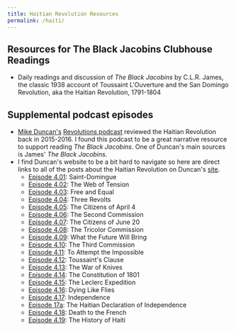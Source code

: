 ```yaml
---
title: Haitian Revolution Resources
permalink: /haiti/
---
```


## Resources for The Black Jacobins Clubhouse Readings
* Daily readings and discussion of *The Black Jacobins* by C.L.R. James, the classic 1938 account of Toussaint L'Ouverture and the San Domingo Revolution, aka the Haitian Revolution, 1791-1804

## Supplemental podcast episodes
* <a href="https://en.wikipedia.org/wiki/Mike_Duncan_(podcaster)">Mike Duncan's</a> [Revolutions podcast](https://thehistoryofrome.typepad.com/revolutions_podcast/) reviewed the Haitian Revolution back in 2015-2016. I found this podcast to be a great narrative resource to support reading *The Black Jacobins*. One of Duncan's main sources is James' *The Black Jacobins*.
* I find Duncan's website to be a bit hard to navigate so here are direct links to all of the posts about the Haitian Revolution on Duncan's [site](https://thehistoryofrome.typepad.com/revolutions_podcast/).
	* [Episode 4.01](https://thehistoryofrome.typepad.com/revolutions_podcast/2015/12/401-saint-domingue.html): Saint-Domingue
	* [Episode 4.02](https://www.revolutionspodcast.com/2015/12/402-the-web-of-tension.html): The Web of Tension
	* [Episode 4.03](https://thehistoryofrome.typepad.com/revolutions_podcast/2015/12/403-free-and-equal.html): Free and Equal
	* [Episode 4.04](https://thehistoryofrome.typepad.com/revolutions_podcast/2016/01/404-three-revolts.html): Three Revolts
	* [Episode 4.05](https://thehistoryofrome.typepad.com/revolutions_podcast/2016/01/405-the-citizens-of-april-4.html): The Citizens of April 4
	* [Episode 4.06](https://thehistoryofrome.typepad.com/revolutions_podcast/2016/01/405-the-citizens-of-april-4.html): The Second Commission 
	* [Episode 4.07](https://thehistoryofrome.typepad.com/revolutions_podcast/2016/01/407-the-citizens-of-june-20.html): The Citizens of June 20
	* [Episode 4.08](https://thehistoryofrome.typepad.com/revolutions_podcast/2016/01/408-the-tricolor-commission.html): The Tricolor Commission
	* [Episode 4.09](https://thehistoryofrome.typepad.com/revolutions_podcast/2016/02/409-what-the-future-will-bring.html): What the Future Will Bring
	* [Episode 4.10](https://thehistoryofrome.typepad.com/revolutions_podcast/2016/02/410-the-third-commission.html): The Third Commission
	* [Episode 4.11](https://thehistoryofrome.typepad.com/revolutions_podcast/2016/02/411-to-attempt-the-impossible.html): To Attempt the Impossible
	* [Episode 4.12](https://thehistoryofrome.typepad.com/revolutions_podcast/2016/02/412-toussaints-clause.html): Toussaint's Clause
	* [Episode 4.13](https://thehistoryofrome.typepad.com/revolutions_podcast/2016/03/413-the-war-of-knives.html): The War of Knives
	* [Episode 4.14](https://www.revolutionspodcast.com/2016/03/414-the-constitution-of-1801.html): The Constitution of 1801
	* [Episode 4.15](https://thehistoryofrome.typepad.com/revolutions_podcast/2016/03/415-the-leclerc-expedition.html): The Leclerc Expedition 
	* [Episode 4.16](https://thehistoryofrome.typepad.com/revolutions_podcast/2016/03/416-dying-like-flies.html): Dying Like Flies
	* [Episode 4.17](https://thehistoryofrome.typepad.com/revolutions_podcast/2016/04/417-independence.html): Independence
	* [Episode 17a](https://thehistoryofrome.typepad.com/revolutions_podcast/2016/04/417a-the-haitian-declaration-of-independence.html): The Haitian Declaration of Independence
	* [Episode 4.18](https://thehistoryofrome.typepad.com/revolutions_podcast/2016/04/418-death-to-the-french-.html): Death to the French
	* [Episode 4.19](https://thehistoryofrome.typepad.com/revolutions_podcast/2016/04/419-the-history-of-haiti.html): The History of Haiti 
